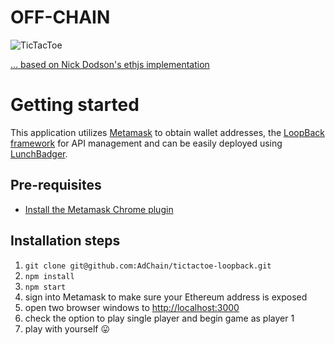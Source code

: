 # OFF-CHAIN
![TicTacToe](http://www.dsmsales.net/images/logos/tttmarqlrg.gif)

[... based on Nick Dodson's ethjs implementation](https://github.com/ethjs/examples/blob/master/tictactoe.html)

# Getting started

This application utilizes [Metamask](www.metamask.io) to obtain wallet addresses, the [LoopBack framework](http://loopback.io/) for API management and can be easily deployed using [LunchBadger](https://www.lunchbadger.com/). 

## Pre-requisites
* [Install the Metamask Chrome plugin](https://metamask.io/)


## Installation steps
1. `git clone git@github.com:AdChain/tictactoe-loopback.git`
2. `npm install`
3. `npm start`
4. sign into Metamask to make sure your Ethereum address is exposed
5. open two browser windows to [http://localhost:3000](http://localhost:3000)
6. check the option to play single player and begin game as player 1
7. play with yourself :stuck_out_tongue:
